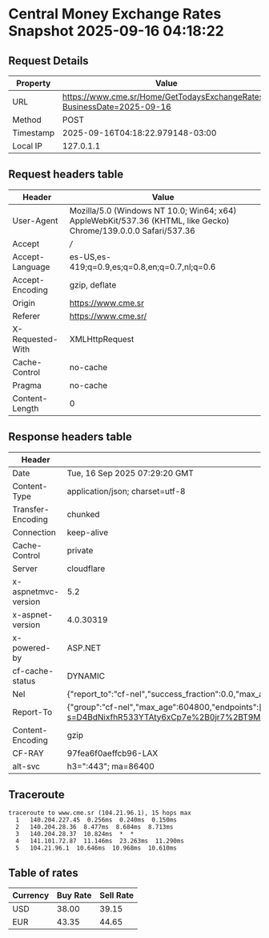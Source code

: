 # Central Money Exchange Rates Snapshot 2025-09-16 04:18:22
## Request Details

| Property | Value |
|----------|-------|
| URL | https://www.cme.sr/Home/GetTodaysExchangeRates/?BusinessDate=2025-09-16 |
| Method | POST |
| Timestamp | 2025-09-16T04:18:22.979148-03:00 |
| Local IP | 127.0.1.1 |
    
## Request headers table

| Header | Value |
|--------|-------|
| User-Agent | Mozilla/5.0 (Windows NT 10.0; Win64; x64) AppleWebKit/537.36 (KHTML, like Gecko) Chrome/139.0.0.0 Safari/537.36 |
| Accept | */* |
| Accept-Language | es-US,es-419;q=0.9,es;q=0.8,en;q=0.7,nl;q=0.6 |
| Accept-Encoding | gzip, deflate |
| Origin | https://www.cme.sr |
| Referer | https://www.cme.sr/ |
| X-Requested-With | XMLHttpRequest |
| Cache-Control | no-cache |
| Pragma | no-cache |
| Content-Length | 0 |

    
## Response headers table
| Header | Value |
|--------|-------|
| Date | Tue, 16 Sep 2025 07:29:20 GMT |
| Content-Type | application/json; charset=utf-8 |
| Transfer-Encoding | chunked |
| Connection | keep-alive |
| Cache-Control | private |
| Server | cloudflare |
| x-aspnetmvc-version | 5.2 |
| x-aspnet-version | 4.0.30319 |
| x-powered-by | ASP.NET |
| cf-cache-status | DYNAMIC |
| Nel | {"report_to":"cf-nel","success_fraction":0.0,"max_age":604800} |
| Report-To | {"group":"cf-nel","max_age":604800,"endpoints":[{"url":"https://a.nel.cloudflare.com/report/v4?s=D4BdNixfhR533YTAty6xCp7e%2B0jr7%2BT9M%2FrIixMNk%2BXk28oXMThXmrX%2FK1fcRGGPP%2BADqXka0hQOOEvtHASLpp1zpg0DibEdmkA%3D"}]} |
| Content-Encoding | gzip |
| CF-RAY | 97fea6f0aeffcb96-LAX |
| alt-svc | h3=":443"; ma=86400 |

## Traceroute 

```
traceroute to www.cme.sr (104.21.96.1), 15 hops max
  1   140.204.227.45  0.256ms  0.240ms  0.150ms 
  2   140.204.28.36  8.477ms  8.684ms  8.713ms 
  3   140.204.28.37  10.824ms  *  * 
  4   141.101.72.87  11.146ms  23.263ms  11.290ms 
  5   104.21.96.1  10.646ms  10.968ms  10.610ms 

```


## Table of rates

| Currency | Buy Rate | Sell Rate |
|----------|----------|-----------|
| USD | 38.00 | 39.15 |
| EUR | 43.35 | 44.65 |
